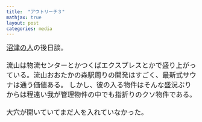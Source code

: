 ```yaml
---
title:  "アウトリーチ３"
mathjax: true
layout: post
categories: media
---
```

<span style="font-size:large">
<a href="https://t-hlki.github.io/outreach-2/" target="_blank" title="沼津の人">沼津の人</a>の後日談。<br><br>
流山は物流センターとかつくばエクスプレスとかで盛り上がっている。流山おおたかの森駅周りの開発はすごく、最新式サウナは通う価値ある。
しかし、彼の入る物件はそんな盛況ぶりからは程遠い我が管理物件の中でも指折りのクソ物件である。<br><br>
大穴が開いていてまだ人を入れていなかった。
</span>
